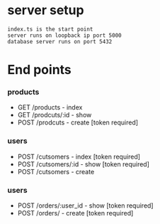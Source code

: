 #  server setup 
    index.ts is the start point 
    server runs on loopback ip port 5000
    database server runs on port 5432


#  End points

### products
-  GET /products     - index 
-  GET /prodcuts/:id  - show
-  POST /prodcuts    - create [token required]


### users
-  POST /cutsomers     - index [token required] 
-  POST /cutsomers/:id  - show [token required]
-  POST /cutsomers     - create  

### users
-  POST /orders/:user_id - show [token required] 
-  POST /orders/         - create [token required] 



